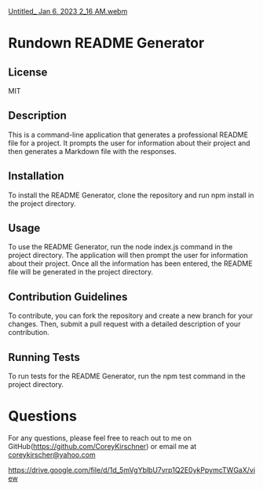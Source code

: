 
[Untitled_ Jan 6, 2023 2_16 AM.webm](https://user-images.githubusercontent.com/114973010/210984476-2d714717-cb9f-4f5f-941e-e49123516320.webm)

# Rundown README Generator

## License

  MIT

## Description
  
  This is a command-line application that generates a professional README file for a project. It prompts the user for information about their project and then generates a Markdown file with the responses.
  
## Installation
  
  To install the README Generator, clone the repository and run npm install in the project directory.
  
## Usage
  
   To use the README Generator, run the node index.js command in the project directory. The application will then prompt the user for information about their project. Once all the information has been entered, the README file will be generated in the project directory.
  
## Contribution Guidelines
   
  To contribute, you can fork the repository and create a new branch for your changes. Then, submit a pull request with a detailed description of your contribution.
  
## Running Tests
  
  To run tests for the README Generator, run the npm test command in the project directory.

# Questions

  For any questions, please feel free to reach out to me on GitHub(https://github.com/CoreyKirschner) or email me at coreykirscher@yahoo.com

https://drive.google.com/file/d/1d_5mVgYblbU7vrp1Q2E0ykPpymcTWGaX/view
